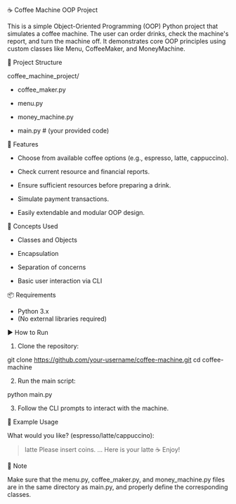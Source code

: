 ☕ Coffee Machine OOP Project

This is a simple Object-Oriented Programming (OOP) Python project that simulates a coffee machine. The user can order drinks, check the machine's report, and turn the machine off. It demonstrates core OOP principles using custom classes like Menu, CoffeeMaker, and MoneyMachine.


📁 Project Structure

coffee_machine_project/

* coffee_maker.py

* menu.py
  
* money_machine.py
  
* main.py  # (your provided code)


🚀 Features

* Choose from available coffee options (e.g., espresso, latte, cappuccino).

* Check current resource and financial reports.

* Ensure sufficient resources before preparing a drink.

* Simulate payment transactions.

* Easily extendable and modular OOP design.


🧠 Concepts Used

* Classes and Objects

* Encapsulation

* Separation of concerns

* Basic user interaction via CLI


📦 Requirements

* Python 3.x
 * (No external libraries required)

▶️ How to Run

1. Clone the repository:

git clone https://github.com/your-username/coffee-machine.git
cd coffee-machine

2. Run the main script:

python main.py

3. Follow the CLI prompts to interact with the machine.


📝 Example Usage

What would you like? (espresso/latte/cappuccino):
> latte
Please insert coins.
...
Here is your latte ☕ Enjoy!


📌 Note

Make sure that the menu.py, coffee_maker.py, and money_machine.py files are in the same directory 
as main.py, and properly define the corresponding classes.





